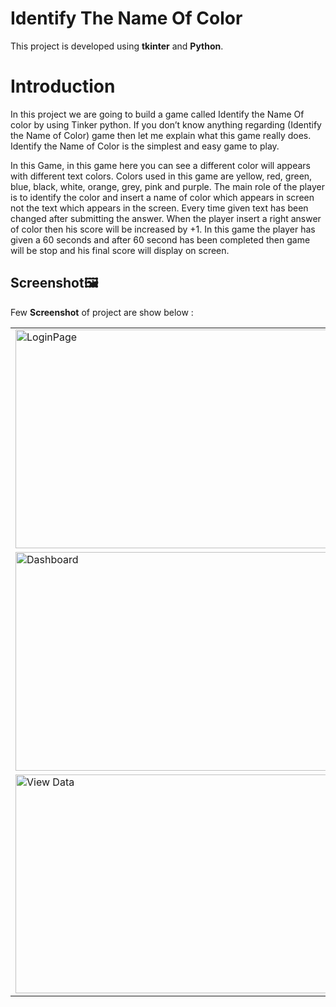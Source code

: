 # Identify The Name Of Color

This project is developed using **tkinter** and **Python**.

# Introduction
In this project we are going to build a game called Identify the Name Of color by using Tinker python. If you don’t know anything regarding (Identify the Name of Color) game then let me explain what this game really does. Identify the Name of Color is the simplest and easy game to play.

In this Game, in this game here you can see a different color will appears with different text colors. Colors used in this game are yellow, red, green, blue, black, white, orange, grey, pink and purple. The main role of the player is to identify the color and insert a name of color which appears in screen not the text which appears in the screen. Every time given text has been changed after submitting the answer. When the player insert a right answer of color then his score will be increased by +1. In this game the player has given a 60 seconds and after 60 second has been completed then game will be stop and his final score will display on screen. 

## Screenshot🖼
 Few **Screenshot** of project are show below :
<table>
  <tr>
    <td><img src='image-readme/login.png' alt="LoginPage"  height='350' width='600'> </td>
   </tr>
   <tr>
    <td><img src='image-readme/dashboard.png' alt="Dashboard" height='350' width='600'></td>
  </tr>
  <tr>
  <td><img src='image-readme/view_data.png' alt="View Data" height='350' width='600'></td>
  </tr>
 </table>

